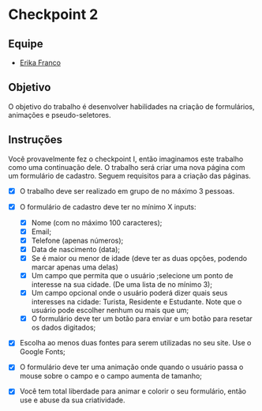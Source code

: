 # Checkpoint 2

## Equipe

- [Erika Franco](https://https://github.com/erikapfranco)

## Objetivo

O objetivo do trabalho é desenvolver habilidades na criação de formulários, animações e pseudo-seletores.

## Instruções

Você provavelmente fez o checkpoint I, então imaginamos este trabalho como uma continuação dele. O trabalho será criar uma nova página com um formulário de cadastro. Seguem requisitos para a criação das páginas.

- [x] O trabalho deve ser realizado em grupo de no máximo 3 pessoas.

- [x] O formulário de cadastro deve ter no mínimo X inputs:

  - [x] Nome (com no máximo 100 caracteres);
  - [x] Email;
  - [x] Telefone (apenas números);
  - [x] Data de nascimento (data);
  - [x] Se é maior ou menor de idade (deve ter as duas opções, podendo marcar apenas uma delas)
  - [x] Um campo que permita que o usuário ;selecione um ponto de interesse na sua cidade. (De uma lista de no mínimo 3);
  - [x] Um campo opcional onde o usuário poderá dizer quais seus interesses na cidade: Turista, Residente e Estudante. Note que o usuário pode escolher nenhum ou mais que um;
  - [x] O formulário deve ter um botão para enviar e um botão para resetar os dados digitados;

- [x] Escolha ao menos duas fontes para serem utilizadas no seu site. Use o Google Fonts;

- [x] O formulário deve ter uma animação onde quando o usuário passa o mouse sobre o campo e o campo aumenta de tamanho;

- [x] Você tem total liberdade para animar e colorir o seu formulário, então use e abuse da sua criatividade.